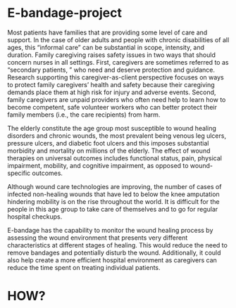 # E-bandage-project
Most patients have families that are providing some level of care and support. In the case of older adults and people with chronic disabilities of all ages, this “informal care” can be substantial in scope, intensity, and duration. Family caregiving raises safety issues in two ways that should concern nurses in all settings. First, caregivers are sometimes referred to as “secondary patients, ” who need and deserve protection and guidance. Research supporting this caregiver-as-client perspective focuses on ways to protect family caregivers’ health and safety because their caregiving demands place them at high risk for injury and adverse events. Second, family caregivers are unpaid providers who often need help to learn how to become competent, safe volunteer workers who can better protect their family members (i.e., the care recipients) from harm.

The elderly constitute the age group most susceptible to wound healing disorders and chronic wounds, the most prevalent being venous leg ulcers, pressure ulcers, and diabetic foot ulcers and this imposes substantial morbidity and mortality on millions of the elderly. The effect of wound therapies on universal outcomes includes functional status, pain, physical impairment, mobility, and cognitive impairment, as opposed to wound-specific outcomes.

Although wound care technologies are improving, the number of cases of infected non-healing wounds that have led to below the knee amputation hindering mobility is on the rise throughout the world. It is difficult for the people in this age group to take care of themselves and to go for regular hospital checkups.

E-bandage has the capability to monitor the wound healing process by assessing the wound environment that presents very different characteristics at different stages of healing. This would reduce the need to remove bandages and potentially disturb the wound. Additionally, it could also help create a more efficient hospital environment as caregivers can reduce the time spent on treating individual patients.

# HOW?

